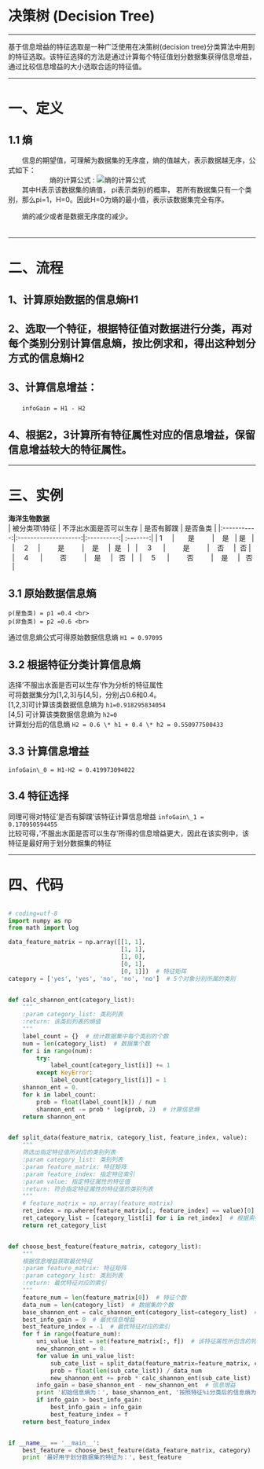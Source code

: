 决策树 (Decision Tree)
=====================
___

基于信息增益的特征选取是一种广泛使用在决策树(decision tree)分类算法中用到的特征选取。该特征选择的方法是通过计算每个特征值划分数据集获得信息增益，通过比较信息增益的大小选取合适的特征值。<br>
___
# 一、定义
## 1.1 熵

　　信息的期望值，可理解为数据集的无序度，熵的值越大，表示数据越无序，公式如下：<br>
　　　　　　熵的计算公式 : ![熵的计算公式](https://upload.wikimedia.org/math/d/b/7/db72f4463b48f5eb522c5bb92cae5028.png) <br>
　　其中H表示该数据集的熵值， pi表示类别i的概率， 若所有数据集只有一个类别，那么pi=1，H=0。因此H=0为熵的最小值，表示该数据集完全有序。<br>

　　熵的减少或者是数据无序度的减少。<br> 　
___

# 二、流程
## 1、计算原始数据的信息熵H1
## 2、选取一个特征，根据特征值对数据进行分类，再对每个类别分别计算信息熵，按比例求和，得出这种划分方式的信息熵H2
## 3、计算信息增益：
　　``` infoGain = H1 - H2 ```
## 4、根据2，3计算所有特征属性对应的信息增益，保留信息增益较大的特征属性。

---

# 三、实例
**海洋生物数据**<br>
   | 被分类项\特征 |  不浮出水面是否可以生存 |  是否有脚蹼 |  是否鱼类 |
   |:-----------:|:--------------------:|:----------:| :-------:|
   |      1      |           是         |     是      |    是    |
   |      2      |           是         |     是      |    是    |
   |      3      |           是         |     否      |    否    |
   |      4      |           否         |     是      |    否    |
   |      5      |           否         |     是      |    否    |

## 3.1 原始数据信息熵
```
p(是鱼类) = p1 =0.4 <br>
p(非鱼类) = p2 =0.6 <br>
```
通过信息熵公式可得原始数据信息熵 ```H1 = 0.97095```

## 3.2 根据特征分类计算信息熵
选择’不服出水面是否可以生存’作为分析的特征属性 <br>
可将数据集分为[1,2,3]与[4,5]，分别占0.6和0.4。<br>
[1,2,3]可计算该类数据信息熵为 ``` h1=0.918295834054 ``` <br>
[4,5] 可计算该类数据信息熵为 ``` h2=0 ``` <br>
计算划分后的信息熵 ``` H2 = 0.6 \* h1 + 0.4 \* h2 = 0.550977500433 ```

## 3.3 计算信息增益
``` infoGain\_0 = H1-H2 = 0.419973094022 ```

## 3.4 特征选择
同理可得对特征’是否有脚蹼’该特征计算信息增益 ``` infoGain\_1 = 0.170950594455 ```  <br>
比较可得，’不服出水面是否可以生存’所得的信息增益更大，因此在该实例中，该特征是最好用于划分数据集的特征<br>

---
# 四、代码
```python

# coding=utf-8
import numpy as np
from math import log

data_feature_matrix = np.array([[1, 1],
                                [1, 1],
                                [1, 0],
                                [0, 1],
                                [0, 1]])  # 特征矩阵
category = ['yes', 'yes', 'no', 'no', 'no']  # 5个对象分别所属的类别


def calc_shannon_ent(category_list):
    """
    :param category_list: 类别列表
    :return: 该类别列表的熵值
    """
    label_count = {}  # 统计数据集中每个类别的个数
    num = len(category_list)  # 数据集个数
    for i in range(num):
        try:
            label_count[category_list[i]] += 1
        except KeyError:
            label_count[category_list[i]] = 1
    shannon_ent = 0.
    for k in label_count:
        prob = float(label_count[k]) / num
        shannon_ent -= prob * log(prob, 2)  # 计算信息熵
    return shannon_ent


def split_data(feature_matrix, category_list, feature_index, value):
    """
    筛选出指定特征值所对应的类别列表
    :param category_list: 类别列表
    :param feature_matrix: 特征矩阵
    :param feature_index: 指定特征索引
    :param value: 指定特征属性的特征值
    :return: 符合指定特征属性的特征值的类别列表
    """
    # feature_matrix = np.array(feature_matrix)
    ret_index = np.where(feature_matrix[:, feature_index] == value)[0]  # 获取符合指定特征值的索引
    ret_category_list = [category_list[i] for i in ret_index]  # 根据索引取得指定的所属类别，构建为列表
    return ret_category_list


def choose_best_feature(feature_matrix, category_list):
    """
    根据信息增益获取最优特征
    :param feature_matrix: 特征矩阵
    :param category_list: 类别列表
    :return: 最优特征对应的索引
    """
    feature_num = len(feature_matrix[0])  # 特征个数
    data_num = len(category_list)  # 数据集的个数
    base_shannon_ent = calc_shannon_ent(category_list=category_list)  # 原始数据的信息熵
    best_info_gain = 0  # 最优信息增益
    best_feature_index = -1  # 最优特征对应的索引
    for f in range(feature_num):
        uni_value_list = set(feature_matrix[:, f])  # 该特征属性所包含的特征值
        new_shannon_ent = 0.
        for value in uni_value_list:
            sub_cate_list = split_data(feature_matrix=feature_matrix, category_list=category_list, feature_index=f, value=value)
            prob = float(len(sub_cate_list)) / data_num
            new_shannon_ent += prob * calc_shannon_ent(sub_cate_list)
        info_gain = base_shannon_ent - new_shannon_ent  # 信息增益
        print '初始信息熵为：', base_shannon_ent, '按照特征%i分类后的信息熵为：' % f, new_shannon_ent, '信息增益为：', info_gain
        if info_gain > best_info_gain:
            best_info_gain = info_gain
            best_feature_index = f
    return best_feature_index


if __name__ == '__main__':
    best_feature = choose_best_feature(data_feature_matrix, category)
    print '最好用于划分数据集的特征为：', best_feature
```
